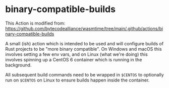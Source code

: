 # binary-compatible-builds

This Action is modified from: https://github.com/bytecodealliance/wasmtime/tree/main/.github/actions/binary-compatible-builds 

A small (ish) action which is intended to be used and will configure builds of
Rust projects to be "more binary compatible". On Windows and macOS this
involves setting a few env vars, and on Linux (what we're doing) this involves spinning up a CentOS
6 container which is running in the background.

All subsequent build commands need to be wrapped in `$CENTOS` to optionally run
on `$CENTOS` on Linux to ensure builds happen inside the container.
